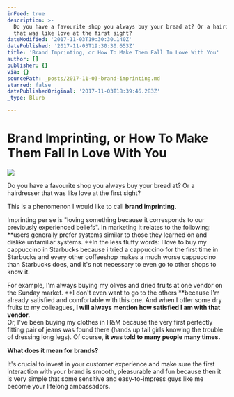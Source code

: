 ```yaml
---
inFeed: true
description: >-
  Do you have a favourite shop you always buy your bread at? Or a hairdresser
  that was like love at the first sight?
dateModified: '2017-11-03T19:30:30.140Z'
datePublished: '2017-11-03T19:30:30.653Z'
title: 'Brand Imprinting, or How To Make Them Fall In Love With You'
author: []
publisher: {}
via: {}
sourcePath: _posts/2017-11-03-brand-imprinting.md
starred: false
datePublishedOriginal: '2017-11-03T18:39:46.283Z'
_type: Blurb

---
```

# **Brand Imprinting, or How To Make Them Fall In Love With You**
![](https://the-grid-user-content.s3-us-west-2.amazonaws.com/a3a34d73-9bf0-476a-809f-ffbb070152eb.jpg)

Do you have a favourite shop you always buy your bread at? Or a hairdresser that was like love at the first sight?

This is a phenomenon I would like to call **brand imprinting.**

Imprinting per se is "loving something because it corresponds to our previously experienced beliefs". In marketing it relates to the following: **users generally prefer systems similar to those they learned on and dislike unfamiliar systems. **In the less fluffy words: I love to buy my cappuccino in Starbucks because i tried a cappuccino for the first time in Starbucks and every other coffeeshop makes a much worse cappuccino than Starbucks does, and it's not necessary to even go to other shops to know it.

For example, I'm always buying my olives and dried fruits at one vendor on the Sunday market. **I don't even want to go to the others **because I'm already satisfied and comfortable with this one. And when I offer some dry fruits to my colleagues, **I will always mention how satisfied I am with that vendor.**  
Or, I've been buying my clothes in H&M because the very first perfectly fitting pair of jeans was found there (hands up tall girls knowing the trouble of dressing long legs). Of course, **it was told to many people many times.**

**What does it mean for brands?**

It's crucial to invest in your customer experience and make sure the first interaction with your brand is smooth, pleasurable and fun because then it is very simple that some sensitive and easy-to-impress guys like me become your lifelong ambassadors.